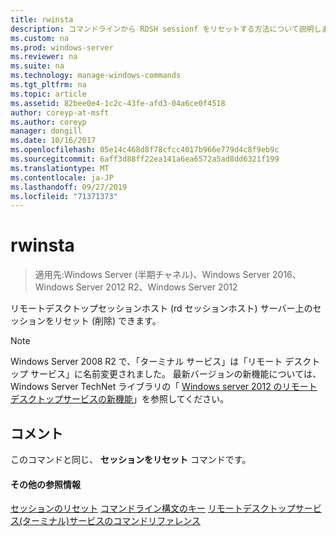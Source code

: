 ```yaml
---
title: rwinsta
description: コマンドラインから RDSH sessionf をリセットする方法について説明します。
ms.custom: na
ms.prod: windows-server
ms.reviewer: na
ms.suite: na
ms.technology: manage-windows-commands
ms.tgt_pltfrm: na
ms.topic: article
ms.assetid: 82bee0e4-1c2c-43fe-afd3-04a6ce0f4518
author: coreyp-at-msft
ms.author: coreyp
manager: dongill
ms.date: 10/16/2017
ms.openlocfilehash: 05e14c468d8f78cfcc4017b966e779d4c8f9eb9c
ms.sourcegitcommit: 6aff3d88ff22ea141a6ea6572a5ad8dd6321f199
ms.translationtype: MT
ms.contentlocale: ja-JP
ms.lasthandoff: 09/27/2019
ms.locfileid: "71371373"
---
```

# <a name="rwinsta"></a>rwinsta

>適用先:Windows Server (半期チャネル)、Windows Server 2016、Windows Server 2012 R2、Windows Server 2012

リモートデスクトップセッションホスト (rd セッションホスト) サーバー上のセッションをリセット (削除) できます。

> [!NOTE]
> Windows Server 2008 R2 で、「ターミナル サービス」は「リモート デスクトップ サービス」に名前変更されました。 最新バージョンの新機能については、Windows Server TechNet ライブラリの「 [Windows server 2012 のリモートデスクトップサービスの新機能](https://technet.microsoft.com/library/hh831527)」を参照してください。

## <a name="remarks"></a>コメント
このコマンドと同じ、 **セッションをリセット** コマンドです。

#### <a name="additional-references"></a>その他の参照情報
[セッションのリセット](reset-session.md)
[コマンドライン構文のキー](command-line-syntax-key.md)
[リモートデスクトップサービス&#40;ターミナル&#41;サービスのコマンドリファレンス](remote-desktop-services-terminal-services-command-reference.md)
